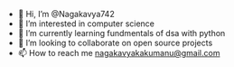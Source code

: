- 👋 Hi, I’m @Nagakavya742
- 👀 I’m interested in computer science
- 🌱 I’m currently learning fundmentals of dsa with python
- 💞️ I’m looking to collaborate on open source projects
- 📫 How to reach me nagakavyakakumanu@gmail.com


<!---
Nagakavya742/Nagakavya742 is a ✨ special ✨ repository because its `README.md` (this file) appears on your GitHub profile.
You can click the Preview link to take a look at your changes.
--->
